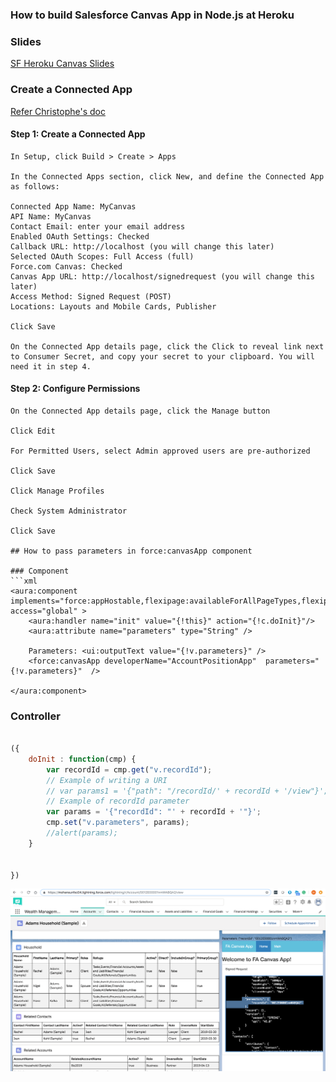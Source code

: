 ###  How to build Salesforce Canvas App in Node.js at Heroku

### Slides
[SF Heroku Canvas Slides](https://mohan-chinnappan-n2.github.io/2019/canvas/canvas.html)

### Create a Connected App

[Refer Christophe's doc](http://ccoenraets.github.io/salesforce-developer-advanced/Using-Canvas.html)

#### Step 1: Create a Connected App
```
In Setup, click Build > Create > Apps

In the Connected Apps section, click New, and define the Connected App as follows:

Connected App Name: MyCanvas
API Name: MyCanvas
Contact Email: enter your email address
Enabled OAuth Settings: Checked
Callback URL: http://localhost (you will change this later)
Selected OAuth Scopes: Full Access (full)
Force.com Canvas: Checked
Canvas App URL: http://localhost/signedrequest (you will change this later)
Access Method: Signed Request (POST)
Locations: Layouts and Mobile Cards, Publisher

Click Save

On the Connected App details page, click the Click to reveal link next to Consumer Secret, and copy your secret to your clipboard. You will need it in step 4.

```

#### Step 2: Configure Permissions
```
On the Connected App details page, click the Manage button

Click Edit

For Permitted Users, select Admin approved users are pre-authorized

Click Save

Click Manage Profiles

Check System Administrator

Click Save

## How to pass parameters in force:canvasApp component

### Component
```xml
<aura:component implements="force:appHostable,flexipage:availableForAllPageTypes,flexipage:availableForRecordHome,force:hasRecordId" access="global" >
	<aura:handler name="init" value="{!this}" action="{!c.doInit}"/>   
    <aura:attribute name="parameters" type="String" />
      
    Parameters: <ui:outputText value="{!v.parameters}" />
    <force:canvasApp developerName="AccountPositionApp"  parameters="{!v.parameters}"  />

</aura:component>
```

### Controller
```js

({
    doInit : function(cmp) {
        var recordId = cmp.get("v.recordId");
        // Example of writing a URI
        // var params1 = '{"path": "/recordId/' + recordId + '/view"}';
        // Example of recordId parameter
        var params = '{"recordId": "' + recordId + '"}';
        cmp.set("v.parameters", params);
        //alert(params);
    } 
    
    
})

``` 

![Parameters payload](img/canvasParameters.png)



